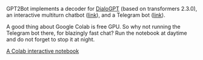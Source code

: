 GPT2Bot implements a decoder for [DialoGPT](https://github.com/microsoft/DialoGPT) (based on transformers 2.3.0), an interactive multiturn chatbot ([link](https://github.com/polakowo/textai/blob/master/GPT2Bot/dialog.py)), and a Telegram bot ([link](https://github.com/polakowo/textai/blob/master/GPT2Bot/bot.py)). 

A good thing about Google Colab is free GPU. So why not running the Telegram bot there, for blazingly fast chat? Run the notebook at daytime and do not forget to stop it at night.

[A Colab interactive notebook](https://colab.research.google.com/drive/1ahoqOyoIA7yIfCRm7UaWBeVfm_FADLJt)
